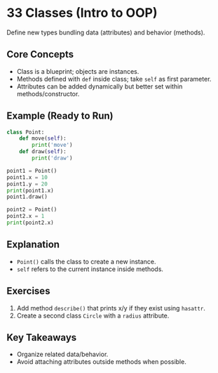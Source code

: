 # 33 Classes (Intro to OOP)

Define new types bundling data (attributes) and behavior (methods).

## Core Concepts
- Class is a blueprint; objects are instances.
- Methods defined with `def` inside class; take `self` as first parameter.
- Attributes can be added dynamically but better set within methods/constructor.

## Example (Ready to Run)
```python
class Point:
    def move(self):
        print('move')
    def draw(self):
        print('draw')

point1 = Point()
point1.x = 10
point1.y = 20
print(point1.x)
point1.draw()

point2 = Point()
point2.x = 1
print(point2.x)
```

## Explanation
- `Point()` calls the class to create a new instance.
- `self` refers to the current instance inside methods.

## Exercises
1. Add method `describe()` that prints x/y if they exist using `hasattr`.
2. Create a second class `Circle` with a `radius` attribute.

## Key Takeaways
- Organize related data/behavior.
- Avoid attaching attributes outside methods when possible.
